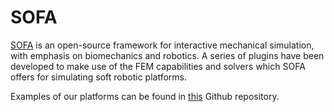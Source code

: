 # SOFA

[SOFA](https://www.sofa-framework.org/) is an open-source framework for interactive mechanical simulation, with emphasis on biomechanics and robotics. A series of plugins have been developed to make use of the FEM capabilities and solvers which SOFA offers for simulating soft robotic platforms.

Examples of our platforms can be found in [this](https://github.com/roboticslab-uc3m/sofa-soft-robotics/tree/master) Github repository.